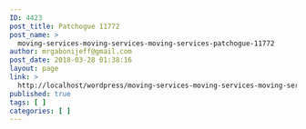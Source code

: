 ```yaml
---
ID: 4423
post_title: Patchogue 11772
post_name: >
  moving-services-moving-services-moving-services-patchogue-11772
author: mrgabonijeff@gmail.com
post_date: 2018-03-28 01:38:16
layout: page
link: >
  http://localhost/wordpress/moving-services-moving-services-moving-services-patchogue-11772/
published: true
tags: [ ]
categories: [ ]
---
```

